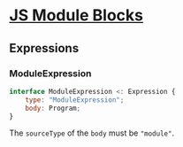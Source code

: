 # [JS Module Blocks][proposal-js-module-blocks]

## Expressions

### ModuleExpression

```js
interface ModuleExpression <: Expression {
    type: "ModuleExpression";
    body: Program;
}
```

The `sourceType` of the `body` must be `"module"`.

[proposal-js-module-blocks]: https://github.com/tc39/proposal-js-module-blocks
